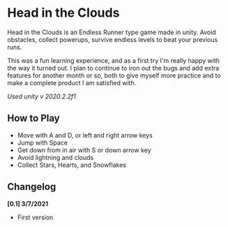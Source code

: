 # Head in the Clouds

Head in the Clouds is an Endless Runner type game made in unity. Avoid obstacles, collect powerups, survive endless levels to beat your previous runs. 

This was a fun learning experience, and as a first try I'm really happy with the way it turned out. I plan to continue to iron out the bugs and add extra features for another month or so, both to give myself more practice and to make a complete product I am satisfied with.

*Used unity v 2020.2.2f1*

## How to Play

- Move with A and D, or left and right arrow keys
- Jump with Space
- Get down from in air with S or down arrow key
- Avoid lightning and clouds
- Collect Stars, Hearts, and Snowflakes

## Changelog

**[0.1] 3/7/2021**

- First version